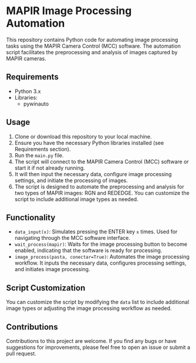 # MAPIR Image Processing Automation

This repository contains Python code for automating image processing tasks using the MAPIR Camera Control (MCC) software. The automation script facilitates the preprocessing and analysis of images captured by MAPIR cameras.

## Requirements
- Python 3.x
- Libraries:
    - pywinauto

## Usage
1. Clone or download this repository to your local machine.
2. Ensure you have the necessary Python libraries installed (see Requirements section).
3. Run the `main.py` file.
4. The script will connect to the MAPIR Camera Control (MCC) software or start it if not already running.
5. It will then input the necessary data, configure image processing settings, and initiate the processing of images.
6. The script is designed to automate the preprocessing and analysis for two types of MAPIR images: RGN and REDEDGE. You can customize the script to include additional image types as needed.

## Functionality
- `data_input(x)`: Simulates pressing the ENTER key `x` times. Used for navigating through the MCC software interface.
- `wait_process(mapir)`: Waits for the image processing button to become enabled, indicating that the software is ready for processing.
- `image_process(pasta, conectar=True)`: Automates the image processing workflow. It inputs the necessary data, configures processing settings, and initiates image processing.

## Script Customization
You can customize the script by modifying the `data` list to include additional image types or adjusting the image processing workflow as needed.

## Contributions
Contributions to this project are welcome. If you find any bugs or have suggestions for improvements, please feel free to open an issue or submit a pull request.
